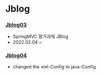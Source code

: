 # Jblog
### [Jblog03](https://github.com/luster1031/jblog/tree/master/jblog/jblog03)
+ SpringMVC 평가과제 JBlog 
+ 2022.02.04 ~
### [Jblog04](https://github.com/luster1031/JAVA_Expert_courses_Practice/tree/master/jblog/jblog04)
+ changed the xml-Config to java-Config
